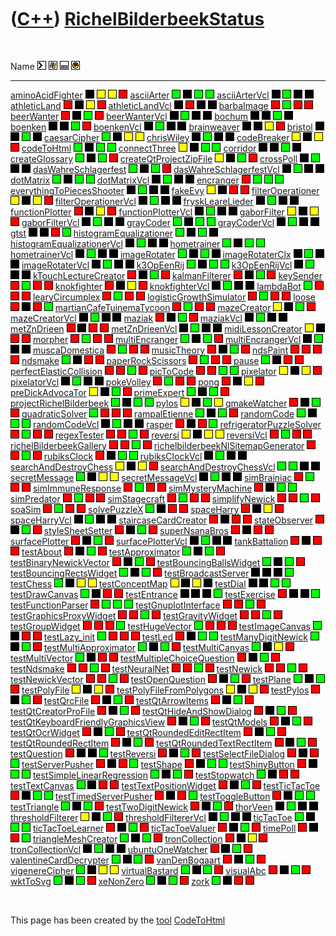 



 

 

 

 

 

([C++](Cpp.htm)) [RichelBilderbeekStatus](CppRichelBilderbeekStatus.htm)
========================================================================

 

  Name                                                                               ![Console application](PicCl.png)   ![Desktop (Windows only) application](PicWindows.png)   ![Desktop application](PicDesktop.png)   ![Web application](PicWeb.png)
  ---------------------------------------------------------------------------------- ----------------------------------- ------------------------------------------------------- ---------------------------------------- --------------------------------
  [aminoAcidFighter](GameAminoAcidFighter.htm)                                       ![](PicBlack.png)                   ![](PicYellow.png)                                      ![](PicYellow.png)                       ![](PicRed.png)
  [asciiArter](ToolAsciiArter.htm)                                                   ![](PicGreen.png)                   ![](PicBlack.png)                                       ![](PicGreen.png)                        ![](PicGreen.png)
  [asciiArterVcl](ToolAsciiArterVcl.htm)                                             ![](PicBlack.png)                   ![](PicGreen.png)                                       ![](PicBlack.png)                        ![](PicBlack.png)
  [athleticLand](GameAthleticLand.htm)                                               ![](PicRed.png)                     ![](PicBlack.png)                                       ![](PicYellow.png)                       ![](PicRed.png)
  [athleticLandVcl](GameAthleticLandVcl.htm)                                         ![](PicBlack.png)                   ![](PicRed.png)                                         ![](PicBlack.png)                        ![](PicBlack.png)
  [barbaImage](ToolBarbaImage.htm)                                                   ![](PicRed.png)                     ![](PicGreen.png)                                       ![](PicRed.png)                          ![](PicRed.png)
  [beerWanter](GameBeerWanter.htm)                                                   ![](PicRed.png)                     ![](PicBlack.png)                                       ![](PicGreen.png)                        ![](PicRed.png)
  [beerWanterVcl](GameBeerWanterVcl.htm)                                             ![](PicBlack.png)                   ![](PicGreen.png)                                       ![](PicBlack.png)                        ![](PicBlack.png)
  [bochum](ProjectBochum.htm)                                                        ![](PicBlack.png)                   ![](PicBlack.png)                                       ![](PicGreen.png)                        ![](PicBlack.png)
  [boenken](GameBoenken.htm)                                                         ![](PicBlack.png)                   ![](PicBlack.png)                                       ![](PicGreen.png)                        ![](PicRed.png)
  [boenkenVcl](GameBoenkenVcl.htm)                                                   ![](PicBlack.png)                   ![](PicGreen.png)                                       ![](PicBlack.png)                        ![](PicBlack.png)
  [brainweaver](ProjectBrainweaver.htm)                                              ![](PicBlack.png)                   ![](PicBlack.png)                                       ![](PicYellow.png)                       ![](PicRed.png)
  [bristol](ProjectBristol.htm)                                                      ![](PicBlack.png)                   ![](PicBlack.png)                                       ![](PicGreen.png)                        ![](PicBlack.png)
  [caesarCipher](ToolCaesarCipher.htm)                                               ![](PicGreen.png)                   ![](PicBlack.png)                                       ![](PicYellow.png)                       ![](PicYellow.png)
  [chrisWiley](ProjectChrisWiley.htm)                                                ![](PicBlack.png)                   ![](PicGreen.png)                                       ![](PicBlack.png)                        ![](PicBlack.png)
  [codeBreaker](ToolCodeBreaker.htm)                                                 ![](PicYellow.png)                  ![](PicBlack.png)                                       ![](PicYellow.png)                       ![](PicRed.png)
  [codeToHtml](ToolCodeToHtml.htm)                                                   ![](PicGreen.png)                   ![](PicBlack.png)                                       ![](PicGreen.png)                        ![](PicGreen.png)
  [connectThree](GameConnectThree.htm)                                               ![](PicYellow.png)                  ![](PicBlack.png)                                       ![](PicGreen.png)                        ![](PicGreen.png)
  [corridor](GameCorridor.htm)                                                       ![](PicBlack.png)                   ![](PicBlack.png)                                       ![](PicGreen.png)                        ![](PicBlack.png)
  [createGlossary](ToolCreateGlossary.htm)                                           ![](PicGreen.png)                   ![](PicBlack.png)                                       ![](PicGreen.png)                        ![](PicRed.png)
  [createQtProjectZipFile](ToolCreateQtProjectZipFile.htm)                           ![](PicYellow.png)                  ![](PicBlack.png)                                       ![](PicGreen.png)                        ![](PicRed.png)
  [crossPoll](ProjectCrossPoll.htm)                                                  ![](PicBlack.png)                   ![](PicGreen.png)                                       ![](PicBlack.png)                        ![](PicBlack.png)
  [dasWahreSchlagerfest](GameDasWahreSchlagerfest.htm)                               ![](PicGreen.png)                   ![](PicBlack.png)                                       ![](PicGreen.png)                        ![](PicRed.png)
  [dasWahreSchlagerfestVcl](GameDasWahreSchlagerfestVcl.htm)                         ![](PicBlack.png)                   ![](PicGreen.png)                                       ![](PicBlack.png)                        ![](PicBlack.png)
  [dotMatrix](ToolDotMatrix.htm)                                                     ![](PicGreen.png)                   ![](PicBlack.png)                                       ![](PicGreen.png)                        ![](PicGreen.png)
  [dotMatrixVcl](ToolDotMatrixVcl.htm)                                               ![](PicBlack.png)                   ![](PicGreen.png)                                       ![](PicBlack.png)                        ![](PicBlack.png)
  [encranger](ToolEncranger.htm)                                                     ![](PicRed.png)                     ![](PicGreen.png)                                       ![](PicGreen.png)                        ![](PicGreen.png)
  [everythingToPiecesShooter](GameEverythingToPiecesShooter.htm)                     ![](PicBlack.png)                   ![](PicGreen.png)                                       ![](PicBlack.png)                        ![](PicBlack.png)
  [fakeEvy](ToolFakeEvy.htm)                                                         ![](PicYellow.png)                  ![](PicBlack.png)                                       ![](PicRed.png)                          ![](PicRed.png)
  [filterOperationer](ToolFilterOperationer.htm)                                     ![](PicYellow.png)                  ![](PicBlack.png)                                       ![](PicYellow.png)                       ![](PicRed.png)
  [filterOperationerVcl](ToolFilterOperationerVcl.htm)                               ![](PicBlack.png)                   ![](PicGreen.png)                                       ![](PicBlack.png)                        ![](PicBlack.png)
  [fryskLeareLieder](ToolFryskLeareLieder.htm)                                       ![](PicBlack.png)                   ![](PicGreen.png)                                       ![](PicBlack.png)                        ![](PicBlack.png)
  [functionPlotter](ToolFunctionPlotter.htm)                                         ![](PicRed.png)                     ![](PicBlack.png)                                       ![](PicYellow.png)                       ![](PicRed.png)
  [functionPlotterVcl](ToolFunctionPlotterVcl.htm)                                   ![](PicBlack.png)                   ![](PicGreen.png)                                       ![](PicBlack.png)                        ![](PicBlack.png)
  [gaborFilter](ToolGaborFilter.htm)                                                 ![](PicYellow.png)                  ![](PicBlack.png)                                       ![](PicYellow.png)                       ![](PicRed.png)
  [gaborFilterVcl](ToolGaborFilterVcl.htm)                                           ![](PicBlack.png)                   ![](PicGreen.png)                                       ![](PicBlack.png)                        ![](PicBlack.png)
  [grayCoder](ToolGrayCoder.htm)                                                     ![](PicGreen.png)                   ![](PicBlack.png)                                       ![](PicGreen.png)                        ![](PicGreen.png)
  [grayCoderVcl](ToolGrayCoderVcl.htm)                                               ![](PicBlack.png)                   ![](PicGreen.png)                                       ![](PicBlack.png)                        ![](PicBlack.png)
  [gtst](ProjectGtst.htm)                                                            ![](PicBlack.png)                   ![](PicBlack.png)                                       ![](PicRed.png)                          ![](PicGreen.png)
  [histogramEqualizationer](ToolHistogramEqualizationer.htm)                         ![](PicGreen.png)                   ![](PicBlack.png)                                       ![](PicGreen.png)                        ![](PicBlack.png)
  [histogramEqualizationerVcl](ToolHistogramEqualizationerVcl.htm)                   ![](PicBlack.png)                   ![](PicGreen.png)                                       ![](PicBlack.png)                        ![](PicBlack.png)
  [hometrainer](ToolHometrainer.htm)                                                 ![](PicGreen.png)                   ![](PicBlack.png)                                       ![](PicGreen.png)                        ![](PicGreen.png)
  [hometrainerVcl](ToolHometrainerVcl.htm)                                           ![](PicBlack.png)                   ![](PicGreen.png)                                       ![](PicBlack.png)                        ![](PicBlack.png)
  [imageRotater](ToolImageRotater.htm)                                               ![](PicGreen.png)                   ![](PicBlack.png)                                       ![](PicGreen.png)                        ![](PicBlack.png)
  [imageRotaterClx](ToolImageRotaterClx.htm)                                         ![](PicBlack.png)                   ![](PicGreen.png)                                       ![](PicBlack.png)                        ![](PicBlack.png)
  [imageRotaterVcl](ToolImageRotaterVcl.htm)                                         ![](PicBlack.png)                   ![](PicGreen.png)                                       ![](PicBlack.png)                        ![](PicBlack.png)
  [k3OpEenRij](GameK3OpEenRij.htm)                                                   ![](PicGreen.png)                   ![](PicBlack.png)                                       ![](PicGreen.png)                        ![](PicGreen.png)
  [k3OpEenRijVcl](GameK3OpEenRijVcl.htm)                                             ![](PicBlack.png)                   ![](PicGreen.png)                                       ![](PicBlack.png)                        ![](PicBlack.png)
  [kTouchLectureCreator](ToolKTouchLectureCreator.htm)                               ![](PicRed.png)                     ![](PicBlack.png)                                       ![](PicGreen.png)                        ![](PicRed.png)
  [kalmanFilterer](ToolKalmanFilterer.htm)                                           ![](PicRed.png)                     ![](PicBlack.png)                                       ![](PicGreen.png)                        ![](PicRed.png)
  [keySender](ToolKeySender.htm)                                                     ![](PicRed.png)                     ![](PicGreen.png)                                       ![](PicRed.png)                          ![](PicRed.png)
  [knokfighter](GameKnokfighter.htm)                                                 ![](PicRed.png)                     ![](PicBlack.png)                                       ![](PicYellow.png)                       ![](PicRed.png)
  [knokfighterVcl](GameKnokfighterVcl.htm)                                           ![](PicBlack.png)                   ![](PicGreen.png)                                       ![](PicBlack.png)                        ![](PicBlack.png)
  [lambdaBot](ToolLambdaBot.htm)                                                     ![](PicGreen.png)                   ![](PicRed.png)                                         ![](PicRed.png)                          ![](PicRed.png)
  [learyCircumplex](ToolLearyCircumplex.htm)                                         ![](PicRed.png)                     ![](PicGreen.png)                                       ![](PicRed.png)                          ![](PicRed.png)
  [logisticGrowthSimulator](ToolLogisticGrowthSimulator.htm)                         ![](PicRed.png)                     ![](PicGreen.png)                                       ![](PicRed.png)                          ![](PicRed.png)
  [loose](ToolLoose.htm)                                                             ![](PicRed.png)                     ![](PicBlack.png)                                       ![](PicRed.png)                          ![](PicGreen.png)
  [martianCafeTuinemaTycoon](GameMartianCafeTuinemaTycoon.htm)                       ![](PicRed.png)                     ![](PicGreen.png)                                       ![](PicRed.png)                          ![](PicRed.png)
  [mazeCreator](ToolMazeCreator.htm)                                                 ![](PicYellow.png)                  ![](PicBlack.png)                                       ![](PicGreen.png)                        ![](PicRed.png)
  [mazeCreatorVcl](ToolMazeCreatorVcl.htm)                                           ![](PicBlack.png)                   ![](PicGreen.png)                                       ![](PicBlack.png)                        ![](PicBlack.png)
  [maziak](GameMaziak.htm)                                                           ![](PicRed.png)                     ![](PicBlack.png)                                       ![](PicGreen.png)                        ![](PicRed.png)
  [maziakVcl](GameMaziakVcl.htm)                                                     ![](PicBlack.png)                   ![](PicGreen.png)                                       ![](PicBlack.png)                        ![](PicBlack.png)
  [metZnDrieen](GameMetZnDrieen.htm)                                                 ![](PicRed.png)                     ![](PicBlack.png)                                       ![](PicRed.png)                          ![](PicRed.png)
  [metZnDrieenVcl](GameMetZnDrieenVcl.htm)                                           ![](PicBlack.png)                   ![](PicGreen.png)                                       ![](PicBlack.png)                        ![](PicBlack.png)
  [midiLessonCreator](ToolMidiLessonCreator.htm)                                     ![](PicYellow.png)                  ![](PicBlack.png)                                       ![](PicRed.png)                          ![](PicRed.png)
  [morpher](ToolMorpher.htm)                                                         ![](PicRed.png)                     ![](PicGreen.png)                                       ![](PicRed.png)                          ![](PicRed.png)
  [multiEncranger](ToolMultiEncranger.htm)                                           ![](PicGreen.png)                   ![](PicBlack.png)                                       ![](PicGreen.png)                        ![](PicRed.png)
  [multiEncrangerVcl](ToolMultiEncrangerVcl.htm)                                     ![](PicBlack.png)                   ![](PicGreen.png)                                       ![](PicBlack.png)                        ![](PicBlack.png)
  [muscaDomestica](ProjectMuscaDomestica.htm)                                        ![](PicRed.png)                     ![](PicGreen.png)                                       ![](PicRed.png)                          ![](PicRed.png)
  [musicTheory](ToolMusicTheory.htm)                                                 ![](PicRed.png)                     ![](PicBlack.png)                                       ![](PicGreen.png)                        ![](PicRed.png)
  [ndsPaint](ToolNdsPaint.htm)                                                       ![](PicRed.png)                     ![](PicRed.png)                                         ![](PicRed.png)                          ![](PicRed.png)
  [ndsmake](ToolNdsmake.htm)                                                         ![](PicGreen.png)                   ![](PicBlack.png)                                       ![](PicRed.png)                          ![](PicRed.png)
  [paperRockScissors](ToolPaperRockScissorsVcl.htm)                                  ![](PicRed.png)                     ![](PicGreen.png)                                       ![](PicRed.png)                          ![](PicRed.png)
  [pause](ToolPause.htm)                                                             ![](PicGreen.png)                   ![](PicBlack.png)                                       ![](PicRed.png)                          ![](PicRed.png)
  [perfectElasticCollision](ToolPerfectElasticCollision.htm)                         ![](PicRed.png)                     ![](PicRed.png)                                         ![](PicGreen.png)                        ![](PicRed.png)
  [picToCode](ToolPicToCode.htm)                                                     ![](PicRed.png)                     ![](PicRed.png)                                         ![](PicGreen.png)                        ![](PicGreen.png)
  [pixelator](ToolPixelator.htm)                                                     ![](PicYellow.png)                  ![](PicBlack.png)                                       ![](PicYellow.png)                       ![](PicRed.png)
  [pixelatorVcl](ToolPixelatorVcl.htm)                                               ![](PicBlack.png)                   ![](PicGreen.png)                                       ![](PicBlack.png)                        ![](PicBlack.png)
  [pokeVolley](GamePokeVolley.htm)                                                   ![](PicRed.png)                     ![](PicGreen.png)                                       ![](PicRed.png)                          ![](PicRed.png)
  [pong](GamePong.htm)                                                               ![](PicRed.png)                     ![](PicBlack.png)                                       ![](PicYellow.png)                       ![](PicRed.png)
  [preDickAdvocaTor](ToolPreDickAdvocaTor.htm)                                       ![](PicYellow.png)                  ![](PicBlack.png)                                       ![](PicGreen.png)                        ![](PicRed.png)
  [primeExpert](ToolPrimeExpert.htm)                                                 ![](PicGreen.png)                   ![](PicBlack.png)                                       ![](PicGreen.png)                        ![](PicRed.png)
  [projectRichelBilderbeek](ProjectRichelBilderbeek.htm)                             ![](PicGreen.png)                   ![](PicBlack.png)                                       ![](PicGreen.png)                        ![](PicGreen.png)
  [pylos](GamePylos.htm)                                                             ![](PicYellow.png)                  ![](PicBlack.png)                                       ![](PicGreen.png)                        ![](PicYellow.png)
  [qmakeWatcher](ToolQmakeWatcher.htm)                                               ![](PicRed.png)                     ![](PicBlack.png)                                       ![](PicGreen.png)                        ![](PicRed.png)
  [quadraticSolver](ToolQuadraticSolver.htm)                                         ![](PicGreen.png)                   ![](PicRed.png)                                         ![](PicRed.png)                          ![](PicRed.png)
  [rampalEtienne](ProjectRampalEtienne.htm)                                          ![](PicGreen.png)                   ![](PicBlack.png)                                       ![](PicGreen.png)                        ![](PicRed.png)
  [randomCode](ToolRandomCode.htm)                                                   ![](PicGreen.png)                   ![](PicBlack.png)                                       ![](PicGreen.png)                        ![](PicGreen.png)
  [randomCodeVcl](ToolRandomCodeVcl.htm)                                             ![](PicBlack.png)                   ![](PicGreen.png)                                       ![](PicBlack.png)                        ![](PicBlack.png)
  [rasper](ToolRasper.htm)                                                           ![](PicRed.png)                     ![](PicBlack.png)                                       ![](PicRed.png)                          ![](PicGreen.png)
  [refrigeratorPuzzleSolver](ToolRefrigeratorPuzzleSolver.htm)                       ![](PicRed.png)                     ![](PicGreen.png)                                       ![](PicRed.png)                          ![](PicRed.png)
  [regexTester](ToolRegexTester.htm)                                                 ![](PicRed.png)                     ![](PicRed.png)                                         ![](PicGreen.png)                        ![](PicRed.png)
  [reversi](GameReversi.htm)                                                         ![](PicYellow.png)                  ![](PicBlack.png)                                       ![](PicYellow.png)                       ![](PicYellow.png)
  [reversiVcl](GameReversiVcl.htm)                                                   ![](PicRed.png)                     ![](PicGreen.png)                                       ![](PicRed.png)                          ![](PicRed.png)
  [richelBilderbeekGallery](ToolRichelBilderbeekGallery.htm)                         ![](PicRed.png)                     ![](PicRed.png)                                         ![](PicGreen.png)                        ![](PicRed.png)
  [richelbilderbeekNlSitemapGenerator](ToolRichelbilderbeekNlSitemapGenerator.htm)   ![](PicRed.png)                     ![](PicRed.png)                                         ![](PicGreen.png)                        ![](PicRed.png)
  [rubiksClock](GameRubiksClock.htm)                                                 ![](PicRed.png)                     ![](PicBlack.png)                                       ![](PicGreen.png)                        ![](PicGreen.png)
  [rubiksClockVcl](GameRubiksClockVcl.htm)                                           ![](PicBlack.png)                   ![](PicGreen.png)                                       ![](PicBlack.png)                        ![](PicBlack.png)
  [searchAndDestroyChess](GameSearchAndDestroyChess.htm)                             ![](PicYellow.png)                  ![](PicBlack.png)                                       ![](PicYellow.png)                       ![](PicRed.png)
  [searchAndDestroyChessVcl](GameSearchAndDestroyChessVcl.htm)                       ![](PicGreen.png)                   ![](PicGreen.png)                                       ![](PicBlack.png)                        ![](PicBlack.png)
  [secretMessage](ToolSecretMessage.htm)                                             ![](PicGreen.png)                   ![](PicBlack.png)                                       ![](PicYellow.png)                       ![](PicYellow.png)
  [secretMessageVcl](ToolSecretMessageVcl.htm)                                       ![](PicBlack.png)                   ![](PicGreen.png)                                       ![](PicBlack.png)                        ![](PicBlack.png)
  [simBrainiac](ToolSimBrainiac.htm)                                                 ![](PicRed.png)                     ![](PicGreen.png)                                       ![](PicRed.png)                          ![](PicRed.png)
  [simImmuneResponse](ToolSimImmuneResponse.htm)                                     ![](PicRed.png)                     ![](PicGreen.png)                                       ![](PicRed.png)                          ![](PicRed.png)
  [simMysteryMachine](ToolSimMysteryMachine.htm)                                     ![](PicRed.png)                     ![](PicBlack.png)                                       ![](PicGreen.png)                        ![](PicGreen.png)
  [simPredator](GameSimPredator.htm)                                                 ![](PicRed.png)                     ![](PicGreen.png)                                       ![](PicRed.png)                          ![](PicRed.png)
  [simStagecraft](ToolSimStagecraft.htm)                                             ![](PicRed.png)                     ![](PicGreen.png)                                       ![](PicRed.png)                          ![](PicRed.png)
  [simplifyNewick](ToolSimplifyNewick.htm)                                           ![](PicRed.png)                     ![](PicRed.png)                                         ![](PicGreen.png)                        ![](PicRed.png)
  [soaSim](ToolSoaSim.htm)                                                           ![](PicRed.png)                     ![](PicGreen.png)                                       ![](PicRed.png)                          ![](PicRed.png)
  [solvePuzzleX](ToolSolvePuzzleX.htm)                                               ![](PicGreen.png)                   ![](PicBlack.png)                                       ![](PicRed.png)                          ![](PicRed.png)
  [spaceHarry](GameSpaceHarry.htm)                                                   ![](PicRed.png)                     ![](PicBlack.png)                                       ![](PicYellow.png)                       ![](PicRed.png)
  [spaceHarryVcl](GameSpaceHarryVcl.htm)                                             ![](PicBlack.png)                   ![](PicGreen.png)                                       ![](PicBlack.png)                        ![](PicBlack.png)
  [staircaseCardCreator](ToolStaircaseCardCreator.htm)                               ![](PicRed.png)                     ![](PicBlack.png)                                       ![](PicRed.png)                          ![](PicRed.png)
  [stateObserver](ToolStateObserver.htm)                                             ![](PicRed.png)                     ![](PicBlack.png)                                       ![](PicGreen.png)                        ![](PicRed.png)
  [styleSheetSetter](ToolStyleSheetSetter.htm)                                       ![](PicRed.png)                     ![](PicBlack.png)                                       ![](PicGreen.png)                        ![](PicRed.png)
  [superNsanaBros](GameSuperNsanaBros.htm)                                           ![](PicRed.png)                     ![](PicBlack.png)                                       ![](PicRed.png)                          ![](PicRed.png)
  [surfacePlotter](ToolSurfacePlotter.htm)                                           ![](PicRed.png)                     ![](PicBlack.png)                                       ![](PicGreen.png)                        ![](PicRed.png)
  [surfacePlotterVcl](ToolSurfacePlotterVcl.htm)                                     ![](PicBlack.png)                   ![](PicGreen.png)                                       ![](PicBlack.png)                        ![](PicBlack.png)
  [tankBattalion](GameTankBattalion.htm)                                             ![](PicRed.png)                     ![](PicBlack.png)                                       ![](PicRed.png)                          ![](PicRed.png)
  [testAbout](ToolTestAbout.htm)                                                     ![](PicRed.png)                     ![](PicBlack.png)                                       ![](PicGreen.png)                        ![](PicRed.png)
  [testApproximator](ToolTestApproximator.htm)                                       ![](PicGreen.png)                   ![](PicBlack.png)                                       ![](PicGreen.png)                        ![](PicRed.png)
  [testBinaryNewickVector](ToolTestBinaryNewickVector.htm)                           ![](PicRed.png)                     ![](PicBlack.png)                                       ![](PicGreen.png)                        ![](PicRed.png)
  [testBouncingBallsWidget](ToolTestBouncingBallsWidget.htm)                         ![](PicGreen.png)                   ![](PicBlack.png)                                       ![](PicGreen.png)                        ![](PicRed.png)
  [testBouncingRectsWidget](ToolTestBouncingRectsWidget.htm)                         ![](PicGreen.png)                   ![](PicBlack.png)                                       ![](PicGreen.png)                        ![](PicRed.png)
  [testBroadcastServer](ToolTestBroadcastServer.htm)                                 ![](PicBlack.png)                   ![](PicBlack.png)                                       ![](PicBlack.png)                        ![](PicGreen.png)
  [testChess](ToolTestChess.htm)                                                     ![](PicGreen.png)                   ![](PicBlack.png)                                       ![](PicYellow.png)                       ![](PicYellow.png)
  [testConceptMap](ToolTestConceptMap.htm)                                           ![](PicYellow.png)                  ![](PicBlack.png)                                       ![](PicYellow.png)                       ![](PicBlack.png)
  [testDial](ToolTestDial.htm)                                                       ![](PicBlack.png)                   ![](PicBlack.png)                                       ![](PicGreen.png)                        ![](PicGreen.png)
  [testDrawCanvas](ToolTestDrawCanvas.htm)                                           ![](PicGreen.png)                   ![](PicBlack.png)                                       ![](PicRed.png)                          ![](PicRed.png)
  [testEntrance](ToolTestEntrance.htm)                                               ![](PicBlack.png)                   ![](PicBlack.png)                                       ![](PicBlack.png)                        ![](PicGreen.png)
  [testExercise](ToolTestExercise.htm)                                               ![](PicRed.png)                     ![](PicBlack.png)                                       ![](PicBlack.png)                        ![](PicGreen.png)
  [testFunctionParser](ToolTestFunctionParser.htm)                                   ![](PicRed.png)                     ![](PicGreen.png)                                       ![](PicGreen.png)                        ![](PicGreen.png)
  [testGnuplotInterface](ToolTestGnuplotInterface.htm)                               ![](PicRed.png)                     ![](PicRed.png)                                         ![](PicGreen.png)                        ![](PicRed.png)
  [testGraphicsProxyWidget](ToolTestGraphicsProxyWidget.htm)                         ![](PicRed.png)                     ![](PicRed.png)                                         ![](PicGreen.png)                        ![](PicRed.png)
  [testGravityWidget](ToolTestGravityWidget.htm)                                     ![](PicRed.png)                     ![](PicRed.png)                                         ![](PicGreen.png)                        ![](PicRed.png)
  [testGroupWidget](ToolTestGroupWidget.htm)                                         ![](PicRed.png)                     ![](PicRed.png)                                         ![](PicRed.png)                          ![](PicGreen.png)
  [testHugeVector](ToolTestHugeVector.htm)                                           ![](PicGreen.png)                   ![](PicRed.png)                                         ![](PicRed.png)                          ![](PicRed.png)
  [testImageCanvas](ToolTestImageCanvas.htm)                                         ![](PicGreen.png)                   ![](PicBlack.png)                                       ![](PicRed.png)                          ![](PicRed.png)
  [testLazy\_init](ToolTestLazy_init.htm)                                            ![](PicGreen.png)                   ![](PicRed.png)                                         ![](PicRed.png)                          ![](PicRed.png)
  [testLed](ToolTestLed.htm)                                                         ![](PicRed.png)                     ![](PicBlack.png)                                       ![](PicGreen.png)                        ![](PicGreen.png)
  [testManyDigitNewick](ToolTestManyDigitNewick.htm)                                 ![](PicGreen.png)                   ![](PicBlack.png)                                       ![](PicGreen.png)                        ![](PicRed.png)
  [testMultiApproximator](ToolTestMultiApproximator.htm)                             ![](PicGreen.png)                   ![](PicBlack.png)                                       ![](PicGreen.png)                        ![](PicRed.png)
  [testMultiCanvas](ToolTestMultiCanvas.htm)                                         ![](PicGreen.png)                   ![](PicBlack.png)                                       ![](PicYellow.png)                       ![](PicRed.png)
  [testMultiVector](ToolTestMultiVector.htm)                                         ![](PicGreen.png)                   ![](PicBlack.png)                                       ![](PicRed.png)                          ![](PicRed.png)
  [testMultipleChoiceQuestion](ToolTestMultipleChoiceQuestion.htm)                   ![](PicRed.png)                     ![](PicBlack.png)                                       ![](PicGreen.png)                        ![](PicRed.png)
  [testNdsmake](ToolTestNdsmake.htm)                                                 ![](PicRed.png)                     ![](PicRed.png)                                         ![](PicGreen.png)                        ![](PicRed.png)
  [testNeuralNet](ToolTestNeuralNet.htm)                                             ![](PicRed.png)                     ![](PicRed.png)                                         ![](PicGreen.png)                        ![](PicRed.png)
  [testNewick](ToolTestNewick.htm)                                                   ![](PicRed.png)                     ![](PicRed.png)                                         ![](PicGreen.png)                        ![](PicRed.png)
  [testNewickVector](ToolTestNewickVector.htm)                                       ![](PicRed.png)                     ![](PicRed.png)                                         ![](PicGreen.png)                        ![](PicRed.png)
  [testOpenQuestion](ToolTestOpenQuestion.htm)                                       ![](PicRed.png)                     ![](PicBlack.png)                                       ![](PicGreen.png)                        ![](PicRed.png)
  [testPlane](ToolTestPlane.htm)                                                     ![](PicGreen.png)                   ![](PicBlack.png)                                       ![](PicGreen.png)                        ![](PicRed.png)
  [testPolyFile](ToolTestPolyFile.htm)                                               ![](PicYellow.png)                  ![](PicBlack.png)                                       ![](PicYellow.png)                       ![](PicRed.png)
  [testPolyFileFromPolygons](ToolTestPolyFileFromPolygons.htm)                       ![](PicYellow.png)                  ![](PicBlack.png)                                       ![](PicYellow.png)                       ![](PicRed.png)
  [testPylos](ToolTestPylos.htm)                                                     ![](PicRed.png)                     ![](PicBlack.png)                                       ![](PicGreen.png)                        ![](PicRed.png)
  [testQrcFile](ToolTestQrcFile.htm)                                                 ![](PicRed.png)                     ![](PicBlack.png)                                       ![](PicGreen.png)                        ![](PicRed.png)
  [testQtArrowItems](ToolTestQtArrowItems.htm)                                       ![](PicRed.png)                     ![](PicBlack.png)                                       ![](PicGreen.png)                        ![](PicRed.png)
  [testQtCreatorProFile](ToolTestQtCreatorProFile.htm)                               ![](PicRed.png)                     ![](PicBlack.png)                                       ![](PicGreen.png)                        ![](PicRed.png)
  [testQtHideAndShowDialog](ToolTestQtHideAndShowDialog.htm)                         ![](PicRed.png)                     ![](PicBlack.png)                                       ![](PicGreen.png)                        ![](PicRed.png)
  [testQtKeyboardFriendlyGraphicsView](ToolTestQtKeyboardFriendlyGraphicsView.htm)   ![](PicRed.png)                     ![](PicBlack.png)                                       ![](PicGreen.png)                        ![](PicRed.png)
  [testQtModels](ToolTestQtModels.htm)                                               ![](PicRed.png)                     ![](PicBlack.png)                                       ![](PicGreen.png)                        ![](PicRed.png)
  [testQtOcrWidget](ToolTestQtOcrWidget.htm)                                         ![](PicRed.png)                     ![](PicBlack.png)                                       ![](PicGreen.png)                        ![](PicRed.png)
  [testQtRoundedEditRectItem](ToolTestQtRoundedEditRectItem.htm)                     ![](PicRed.png)                     ![](PicBlack.png)                                       ![](PicGreen.png)                        ![](PicRed.png)
  [testQtRoundedRectItem](ToolTestQtRoundedRectItem.htm)                             ![](PicRed.png)                     ![](PicBlack.png)                                       ![](PicGreen.png)                        ![](PicRed.png)
  [testQtRoundedTextRectItem](ToolTestQtRoundedTextRectItem.htm)                     ![](PicRed.png)                     ![](PicBlack.png)                                       ![](PicGreen.png)                        ![](PicRed.png)
  [testQuestion](ToolTestQuestion.htm)                                               ![](PicRed.png)                     ![](PicBlack.png)                                       ![](PicBlack.png)                        ![](PicGreen.png)
  [testReversi](ToolTestReversi.htm)                                                 ![](PicRed.png)                     ![](PicBlack.png)                                       ![](PicGreen.png)                        ![](PicRed.png)
  [testSelectFileDialog](ToolTestSelectFileDialog.htm)                               ![](PicRed.png)                     ![](PicBlack.png)                                       ![](PicRed.png)                          ![](PicGreen.png)
  [testServerPusher](ToolTestServerPusher.htm)                                       ![](PicRed.png)                     ![](PicBlack.png)                                       ![](PicRed.png)                          ![](PicGreen.png)
  [testShape](ToolTestShape.htm)                                                     ![](PicRed.png)                     ![](PicBlack.png)                                       ![](PicGreen.png)                        ![](PicGreen.png)
  [testShinyButton](ToolTestShinyButton.htm)                                         ![](PicRed.png)                     ![](PicBlack.png)                                       ![](PicGreen.png)                        ![](PicGreen.png)
  [testSimpleLinearRegression](ToolTestSimpleLinearRegression.htm)                   ![](PicGreen.png)                   ![](PicBlack.png)                                       ![](PicGreen.png)                        ![](PicRed.png)
  [testStopwatch](ToolTestStopwatch.htm)                                             ![](PicGreen.png)                   ![](PicBlack.png)                                       ![](PicRed.png)                          ![](PicRed.png)
  [testTextCanvas](ToolTestTextCanvas.htm)                                           ![](PicGreen.png)                   ![](PicBlack.png)                                       ![](PicRed.png)                          ![](PicRed.png)
  [testTextPositionWidget](ToolTestTextPositionWidget.htm)                           ![](PicRed.png)                     ![](PicBlack.png)                                       ![](PicGreen.png)                        ![](PicRed.png)
  [testTicTacToe](ToolTestTicTacToe.htm)                                             ![](PicRed.png)                     ![](PicBlack.png)                                       ![](PicGreen.png)                        ![](PicGreen.png)
  [testTimedServerPusher](ToolTestTimedServerPusher.htm)                             ![](PicRed.png)                     ![](PicBlack.png)                                       ![](PicRed.png)                          ![](PicGreen.png)
  [testToggleButton](ToolTestToggleButton.htm)                                       ![](PicRed.png)                     ![](PicBlack.png)                                       ![](PicGreen.png)                        ![](PicGreen.png)
  [testTriangle](ToolTestTriangle.htm)                                               ![](PicGreen.png)                   ![](PicBlack.png)                                       ![](PicGreen.png)                        ![](PicRed.png)
  [testTwoDigitNewick](ToolTestTwoDigitNewick.htm)                                   ![](PicRed.png)                     ![](PicBlack.png)                                       ![](PicGreen.png)                        ![](PicRed.png)
  [thorVeen](ProjectThorVeen.htm)                                                    ![](PicBlack.png)                   ![](PicGreen.png)                                       ![](PicBlack.png)                        ![](PicBlack.png)
  [thresholdFilterer](ToolThresholdFilterer.htm)                                     ![](PicYellow.png)                  ![](PicBlack.png)                                       ![](PicGreen.png)                        ![](PicRed.png)
  [thresholdFiltererVcl](ToolThresholdFiltererVcl.htm)                               ![](PicBlack.png)                   ![](PicGreen.png)                                       ![](PicBlack.png)                        ![](PicBlack.png)
  [ticTacToe](GameTicTacToe.htm)                                                     ![](PicGreen.png)                   ![](PicBlack.png)                                       ![](PicGreen.png)                        ![](PicGreen.png)
  [ticTacToeLearner](ToolTicTacToeLearner.htm)                                       ![](PicRed.png)                     ![](PicBlack.png)                                       ![](PicGreen.png)                        ![](PicRed.png)
  [ticTacToeValuer](ToolTicTacToeValuer.htm)                                         ![](PicRed.png)                     ![](PicBlack.png)                                       ![](PicGreen.png)                        ![](PicRed.png)
  [timePoll](ToolTimePoll.htm)                                                       ![](PicRed.png)                     ![](PicBlack.png)                                       ![](PicRed.png)                          ![](PicGreen.png)
  [triangleMeshCreator](ToolTriangleMeshCreator.htm)                                 ![](PicGreen.png)                   ![](PicBlack.png)                                       ![](PicGreen.png)                        ![](PicRed.png)
  [tronCollection](GameTronCollection.htm)                                           ![](PicRed.png)                     ![](PicBlack.png)                                       ![](PicYellow.png)                       ![](PicRed.png)
  [tronCollectionVcl](GameTronCollectionVcl.htm)                                     ![](PicBlack.png)                   ![](PicGreen.png)                                       ![](PicBlack.png)                        ![](PicBlack.png)
  [ubuntuOneWatcher](ToolUbuntuOneWatcher.htm)                                       ![](PicRed.png)                     ![](PicBlack.png)                                       ![](PicGreen.png)                        ![](PicRed.png)
  [valentineCardDecrypter](ToolValentineCardDecrypter.htm)                           ![](PicGreen.png)                   ![](PicBlack.png)                                       ![](PicGreen.png)                        ![](PicRed.png)
  [vanDenBogaart](ProjectVanDenBogaart.htm)                                          ![](PicRed.png)                     ![](PicBlack.png)                                       ![](PicGreen.png)                        ![](PicRed.png)
  [vigenereCipher](ToolVigenereCipher.htm)                                           ![](PicGreen.png)                   ![](PicBlack.png)                                       ![](PicYellow.png)                       ![](PicYellow.png)
  [virtualBastard](ToolVirtualBastard.htm)                                           ![](PicGreen.png)                   ![](PicBlack.png)                                       ![](PicGreen.png)                        ![](PicRed.png)
  [visualAbc](ToolVisualAbc.htm)                                                     ![](PicRed.png)                     ![](PicBlack.png)                                       ![](PicGreen.png)                        ![](PicRed.png)
  [wktToSvg](ToolWktToSvg.htm)                                                       ![](PicGreen.png)                   ![](PicBlack.png)                                       ![](PicGreen.png)                        ![](PicRed.png)
  [xeNonZero](GameXeNonZero.htm)                                                     ![](PicGreen.png)                   ![](PicBlack.png)                                       ![](PicGreen.png)                        ![](PicRed.png)
  [zork](GameZork.htm)                                                               ![](PicGreen.png)                   ![](PicBlack.png)                                       ![](PicRed.png)                          ![](PicRed.png)





 




This page has been created by the [tool](Tools.htm)
[CodeToHtml](ToolCodeToHtml.htm)
